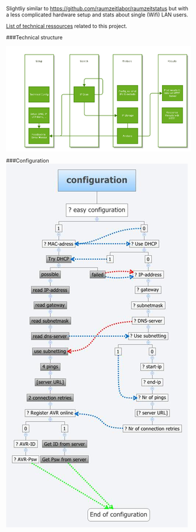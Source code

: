 Slightliy similar to  https://github.com/raumzeitlabor/raumzeitstatus but with a less complicated hardware setup and stats about single (Wifi) LAN users. 

[List of technical ressources](resources.md) related to this project.

###Technical structure

![technical structure](https://raw.githubusercontent.com/powtac/Autarc_LAN_User_Stats/master/autarc_lan_user_stats.png)

###Configuration
![config](https://raw.githubusercontent.com/powtac/Autarc_LAN_User_Stats/master/configuration.jpg)
